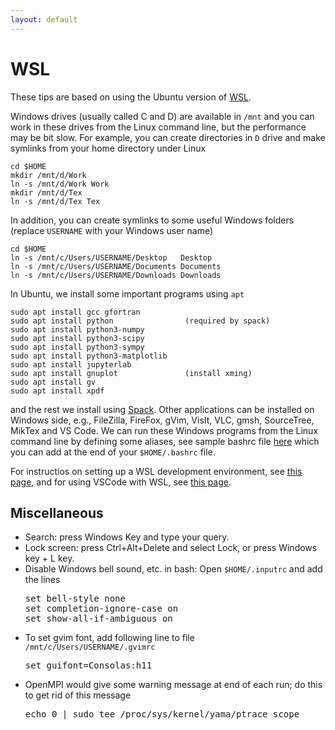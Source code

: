 ```yaml
---
layout: default
---
```


# WSL

These tips are based on using the Ubuntu version of [WSL](https://learn.microsoft.com/en-us/windows/wsl/install).

Windows drives (usually called C and D) are available in `/mnt` and you can work in these drives from the Linux command line, but the performance may be bit slow. For example, you can create directories in `D` drive and make symlinks from your home directory under Linux

```shell
cd $HOME
mkdir /mnt/d/Work
ln -s /mnt/d/Work Work
mkdir /mnt/d/Tex
ln -s /mnt/d/Tex Tex
```

In addition, you can create symlinks to some useful Windows folders (replace `USERNAME` with your Windows user name)

```shell
cd $HOME
ln -s /mnt/c/Users/USERNAME/Desktop   Desktop
ln -s /mnt/c/Users/USERNAME/Documents Documents
ln -s /mnt/c/Users/USERNAME/Downloads Downloads
```

In Ubuntu, we install some important programs using `apt`

```shell
sudo apt install gcc gfortran
sudo apt install python                (required by spack)
sudo apt install python3-numpy
sudo apt install python3-scipy
sudo apt install python3-sympy
sudo apt install python3-matplotlib
sudo apt install jupyterlab
sudo apt install gnuplot               (install xming)
sudo apt install gv
sudo apt install xpdf
```

and the rest we install using [Spack](comp/spack.html). Other applications can be installed on Windows side, e.g., FileZilla, FireFox, gVim, VisIt, VLC, gmsh, SourceTree, MikTex and VS Code. We can run these Windows programs from the Linux command line by defining some aliases, see sample bashrc file [here](https://github.com/cpraveen/cfdlab/blob/master/bin/bashrc_wsl.txt) which you can add at the end of your `$HOME/.bashrc` file.

For instructios on setting up a WSL development environment, see [this page](https://learn.microsoft.com/en-us/windows/wsl/setup/environment), and for using VSCode with WSL, see [this page](https://learn.microsoft.com/en-us/windows/wsl/tutorials/wsl-vscode).

## Miscellaneous

<ul>

<li>
Search: press Windows Key and type your query.
</li>

<li>
Lock screen: press Ctrl+Alt+Delete and select Lock, or press Windows key + L key.
</li>

<li>
Disable Windows bell sound, etc. in bash: Open <code>$HOME/.inputrc</code> and add the lines

<pre>
set bell-style none
set completion-ignore-case on
set show-all-if-ambiguous on
</pre>
</li>

<li>
To set gvim font, add following line to file <code>/mnt/c/Users/USERNAME/.gvimrc</code>

<pre>
set guifont=Consolas:h11
</pre>
</li>

<li>OpenMPI would give some warning message at end of each run; do this to get rid of this message

<pre>
echo 0 | sudo tee /proc/sys/kernel/yama/ptrace_scope
</pre>
</li>

</ul>
